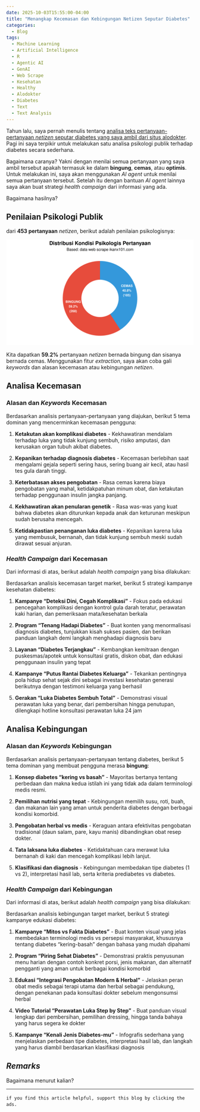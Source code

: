 ```yaml
---
date: 2025-10-03T15:55:00-04:00
title: "Menangkap Kecemasan dan Kebingungan Netizen Seputar Diabetes"
categories:
  - Blog
tags:
  - Machine Learning
  - Artificial Intelligence
  - R
  - Agentic AI
  - GenAI
  - Web Scrape
  - Kesehatan
  - Healthy
  - Alodokter
  - Diabetes
  - Text
  - Text Analysis
---
```


Tahun lalu, saya pernah menulis tentang [analisa teks
pertanyaan-pertanyaan *netizen* seputar diabetes yang saya ambil dari
situs alodokter](https://ikanx101.com/blog/wd-d/). Pagi ini saya
terpikir untuk melakukan satu analisa psikologi publik terhadap diabetes
secara sederhana.

Bagaimana caranya? Yakni dengan menilai semua pertanyaan yang saya ambil
tersebut apakah termasuk ke dalam **bingung**, **cemas**, atau
**optimis**. Untuk melakukan ini, saya akan menggunakan *AI agent* untuk
menilai semua pertanyaan tersebut. Setelah itu dengan bantuan *AI agent*
lainnya saya akan buat strategi *health campaign* dari informasi yang
ada.

Bagaimana hasilnya?

## Penilaian Psikologi Publik

dari **453 pertanyaan** *netizen*, berikut adalah penilaian
psikologisnya:

![](https://raw.githubusercontent.com/ikanx101/ikanx101.github.io/master/_posts/ellmer/post_6/draft_files/figure-commonmark/unnamed-chunk-2-1.png)

Kita dapatkan **59.2%** pertanyaan *netizen* bernada bingung dan sisanya
bernada cemas. Menggunakan fitur *extraction*, saya akan coba gali
*keywords* dan alasan kecemasan atau kebingungan *netizen*.

## Analisa Kecemasan

### Alasan dan *Keywords* Kecemasan

Berdasarkan analisis pertanyaan-pertanyaan yang diajukan, berikut 5 tema
dominan yang mencerminkan kecemasan pengguna:

1.  **Ketakutan akan komplikasi diabetes** - Kekhawatiran mendalam
    terhadap luka yang tidak kunjung sembuh, risiko amputasi, dan
    kerusakan organ tubuh akibat diabetes.

2.  **Kepanikan terhadap diagnosis diabetes** - Kecemasan berlebihan
    saat mengalami gejala seperti sering haus, sering buang air kecil,
    atau hasil tes gula darah tinggi.

3.  **Keterbatasan akses pengobatan** - Rasa cemas karena biaya
    pengobatan yang mahal, ketidakpatuhan minum obat, dan ketakutan
    terhadap penggunaan insulin jangka panjang.

4.  **Kekhawatiran akan penularan genetik** - Rasa was-was yang kuat
    bahwa diabetes akan diturunkan kepada anak dan keturunan meskipun
    sudah berusaha mencegah.

5.  **Ketidakpastian penanganan luka diabetes** - Kepanikan karena luka
    yang membusuk, bernanah, dan tidak kunjung sembuh meski sudah
    dirawat sesuai anjuran.

### *Health Campaign* dari Kecemasan

Dari informasi di atas, berikut adalah *health campaign* yang bisa
dilakukan:

Berdasarkan analisis kecemasan target market, berikut 5 strategi
kampanye kesehatan diabetes:

1.  **Kampanye “Deteksi Dini, Cegah Komplikasi”** - Fokus pada edukasi
    pencegahan komplikasi dengan kontrol gula darah teratur, perawatan
    kaki harian, dan pemeriksaan mata/kesehatan berkala

2.  **Program “Tenang Hadapi Diabetes”** - Buat konten yang
    menormalisasi diagnosis diabetes, tunjukkan kisah sukses pasien, dan
    berikan panduan langkah demi langkah menghadapi diagnosis baru

3.  **Layanan “Diabetes Terjangkau”** - Kembangkan kemitraan dengan
    puskesmas/apotek untuk konsultasi gratis, diskon obat, dan edukasi
    penggunaan insulin yang tepat

4.  **Kampanye “Putus Rantai Diabetes Keluarga”** - Tekankan pentingnya
    pola hidup sehat sejak dini sebagai investasi kesehatan generasi
    berikutnya dengan testimoni keluarga yang berhasil

5.  **Gerakan “Luka Diabetes Sembuh Total”** - Demonstrasi visual
    perawatan luka yang benar, dari pembersihan hingga penutupan,
    dilengkapi hotline konsultasi perawatan luka 24 jam

## Analisa Kebingungan

### Alasan dan *Keywords* Kebingungan

Berdasarkan analisis pertanyaan-pertanyaan tentang diabetes, berikut 5
tema dominan yang membuat pengguna merasa **bingung**:

1.  **Konsep diabetes “kering vs basah”** - Mayoritas bertanya tentang
    perbedaan dan makna kedua istilah ini yang tidak ada dalam
    terminologi medis resmi.

2.  **Pemilihan nutrisi yang tepat** - Kebingungan memilih susu, roti,
    buah, dan makanan lain yang aman untuk penderita diabetes dengan
    berbagai kondisi komorbid.

3.  **Pengobatan herbal vs medis** - Keraguan antara efektivitas
    pengobatan tradisional (daun salam, pare, kayu manis) dibandingkan
    obat resep dokter.

4.  **Tata laksana luka diabetes** - Ketidaktahuan cara merawat luka
    bernanah di kaki dan mencegah komplikasi lebih lanjut.

5.  **Klasifikasi dan diagnosis** - Kebingungan membedakan tipe diabetes
    (1 vs 2), interpretasi hasil lab, serta kriteria prediabetes vs
    diabetes.

### *Health Campaign* dari Kebingungan

Dari informasi di atas, berikut adalah *health campaign* yang bisa
dilakukan:

Berdasarkan analisis kebingungan target market, berikut 5 strategi
kampanye edukasi diabetes:

1.  **Kampanye “Mitos vs Fakta Diabetes”** - Buat konten visual yang
    jelas membedakan terminologi medis vs persepsi masyarakat, khususnya
    tentang diabetes “kering-basah” dengan bahasa yang mudah dipahami

2.  **Program “Piring Sehat Diabetes”** - Demonstrasi praktis penyusunan
    menu harian dengan contoh konkret porsi, jenis makanan, dan
    alternatif pengganti yang aman untuk berbagai kondisi komorbid

3.  **Edukasi “Integrasi Pengobatan Modern & Herbal”** - Jelaskan peran
    obat medis sebagai terapi utama dan herbal sebagai pendukung, dengan
    penekanan pada konsultasi dokter sebelum mengonsumsi herbal

4.  **Video Tutorial “Perawatan Luka Step by Step”** - Buat panduan
    visual lengkap dari pembersihan, pemilihan dressing, hingga tanda
    bahaya yang harus segera ke dokter

5.  **Kampanye “Kenali Jenis Diabetes-mu”** - Infografis sederhana yang
    menjelaskan perbedaan tipe diabetes, interpretasi hasil lab, dan
    langkah yang harus diambil berdasarkan klasifikasi diagnosis

## *Remarks*

Bagaimana menurut kalian?

------------------------------------------------------------------------

`if you find this article helpful, support this blog by clicking the ads.`
